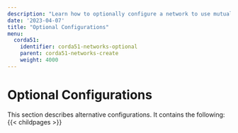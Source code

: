 ```yaml
---
description: "Learn how to optionally configure a network to use mutual TLS or  session certificates."
date: '2023-04-07'
title: "Optional Configurations"
menu:
  corda51:
    identifier: corda51-networks-optional
    parent: corda51-networks-create
    weight: 4000
---
```


# Optional Configurations

This section describes alternative configurations. It contains the following:
{{< childpages >}}
